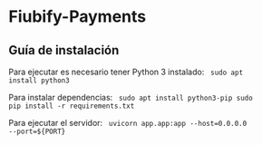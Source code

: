 # Fiubify-Payments

## Guía de instalación
Para ejecutar es necesario tener  Python 3 instalado:
<code>
sudo apt install python3
</code>

Para instalar dependencias:
<code>
sudo apt install python3-pip
sudo pip install -r requirements.txt
</code>

Para ejecutar el servidor:
<code>
uvicorn app.app:app --host=0.0.0.0 --port=${PORT}
</code>
